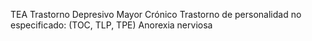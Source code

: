TEA
Trastorno Depresivo Mayor Crónico
Trastorno de personalidad no especificado: 
(TOC, TLP, TPE)
Anorexia nerviosa